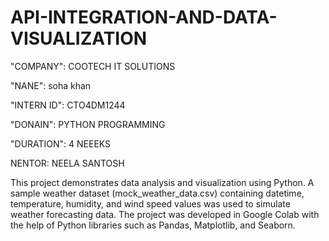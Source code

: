 # API-INTEGRATION-AND-DATA-VISUALIZATION

"COMPANY": COOTECH IT SOLUTIONS

"NANE": soha khan

"INTERN ID": CTO4DM1244

"DONAIN": PYTHON PROGRAMMING

"DURATION": 4 NEEEKS

NENTOR: NEELA SANTOSH

This project demonstrates data analysis and visualization using Python. A sample weather dataset (mock_weather_data.csv) containing datetime, temperature, humidity, and wind speed values was used to simulate weather forecasting data. The project was developed in Google Colab with the help of Python libraries such as Pandas, Matplotlib, and Seaborn.
